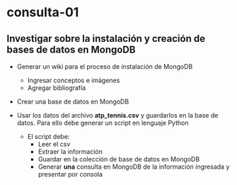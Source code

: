 # consulta-01
## Investigar sobre la instalación y creación de bases de datos en MongoDB

* Generar un wiki para el proceso de instalación de MongoDB
  * Ingresar conceptos e imágenes
  * Agregar bibliografía

* Crear una base de datos en MongoDB

* Usar los datos del archivo **atp_tennis.csv** y guardarlos en la base de datos. Para ello debe generar un script en lenguaje Python
  * El script debe:
    * Leer el csv
    * Extraer la información
    * Guardar en la colección de base de datos en MongoDB
    * Generar **una** consulta en MongoDB de la información ingresada y presentar por consola
